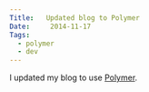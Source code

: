 ```yaml
---
Title:   Updated blog to Polymer
Date:     2014-11-17
Tags:
  - polymer
  - dev
---
```


I updated my blog to use [Polymer][1].

[1]: https://www.polymer-project.org/
